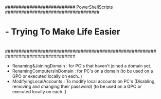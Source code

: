
#########################\# PowerShellScripts #\##################################
#                                                                                #
#                     - Trying To Make Life Easier                               #
#                                                                                #
##################################################################################
 - Renaming&JoiningDomain : for PC's that haven't joined a domain yet.
 - RenamingComputersInDomain : for PC's on a domain (to be used on a GPO or executed locally on each..)
 - ModifyingLocalAccounts : To modify local accounts on PC's (Disabling, removing and changing their password) (to be used on a GPO or executed locally on each..)
